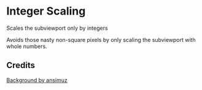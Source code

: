 # Integer Scaling
Scales the subviewport only by integers

Avoids those nasty non-square pixels by only scaling the subviewport with whole numbers.

## Credits
[Background by ansimuz](https://ansimuz.itch.io/cyberpunk-street-environment)
